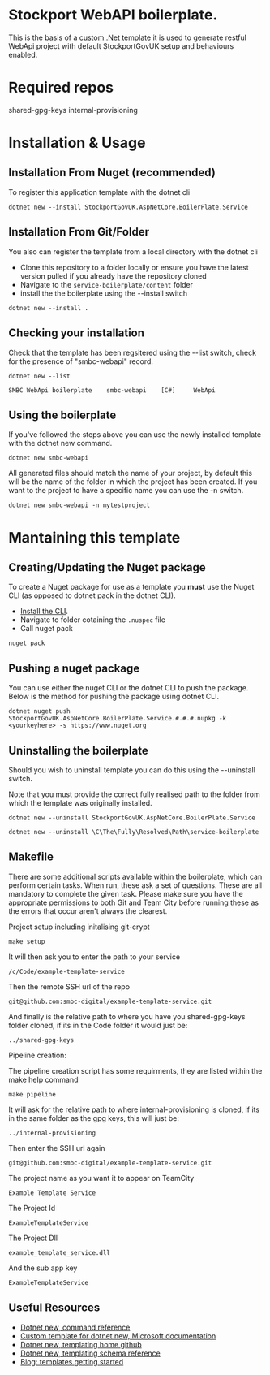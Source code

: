 # Stockport WebAPI boilerplate.

This is the basis of a [custom .Net template](https://docs.microsoft.com/en-gb/dotnet/core/tools/custom-templates) it is used to generate restful WebApi project with default StockportGovUK setup and behaviours enabled.

# Required repos
shared-gpg-keys 
internal-provisioning 

# Installation & Usage

## Installation From Nuget (recommended)

To register this application template with the dotnet cli 

```
dotnet new --install StockportGovUK.AspNetCore.BoilerPlate.Service
```
## Installation From Git/Folder

You also can register the template from a local directory  with the dotnet cli 

* Clone this repository to a folder locally or ensure you have the latest version pulled if you already have the repository cloned
* Navigate to the ```service-boilerplate/content``` folder
* install the the boilerplate using the --install switch

```
dotnet new --install .
```

## Checking your installation ##

Check that the template has been regsitered using the --list switch, check for the presence of "smbc-webapi" record.

```
dotnet new --list

SMBC WebApi boilerplate    smbc-webapi    [C#]     WebApi
```

## Using the boilerplate

If you've followed the steps above you can use the newly installed template with the dotnet new command.

```
dotnet new smbc-webapi
```

All generated files should match the name of your project, by default this will be the name of the folder in which the project has been created. If you want to the project to have a specific name you can use the -n switch.

```
dotnet new smbc-webapi -n mytestproject
```


# Mantaining this template

## Creating/Updating the Nuget package
To create a Nuget package for use as a template you __must__ use the Nuget CLI (as opposed to dotnet pack in the dotnet CLI). 

* [Install the CLI](https://docs.microsoft.com/en-us/nuget/install-nuget-client-tools#nugetexe-cli).
* Navigate to folder cotaining the ```.nuspec``` file
* Call nuget pack

``` 
nuget pack
```

## Pushing a nuget package
You can use either the nuget CLI or the dotnet CLI to push the package. Below is the method for pushing the package using dotnet CLI.

```
dotnet nuget push StockportGovUK.AspNetCore.BoilerPlate.Service.#.#.#.nupkg -k <yourkeyhere> -s https://www.nuget.org
```



## Uninstalling the boilerplate
Should you wish to uninstall template you can do this using the --uninstall switch.

Note that you must provide the correct fully realised path to the folder from which the template was originally installed.

```
dotnet new --uninstall StockportGovUK.AspNetCore.BoilerPlate.Service
```

```
dotnet new --uninstall \C\The\Fully\Resolved\Path\service-boilerplate
```

## Makefile
There are some additional scripts available within the boilerplate, which can perform certain tasks. When run, these ask a set of questions. These are all mandatory to complete the given task.
Please make sure you have the appropriate permissions to both Git and Team City before running these as the errors that occur aren't always the clearest.

Project setup including initalising git-crypt
```
make setup
```
It will then ask you to enter the path to your service
```
/c/Code/example-template-service
```
Then the remote SSH url of the repo
```
git@github.com:smbc-digital/example-template-service.git
```
And finally is the relative path to where you have you shared-gpg-keys folder cloned, if its in the Code folder it would just be:
```
../shared-gpg-keys
```

Pipeline creation:

The pipeline creation script has some requirments, they are listed within the make help command
```
make pipeline
```
It will ask for the relative path to where internal-provisioning is cloned, if its in the same folder as the gpg keys, this will just be:
```
../internal-provisioning
```
Then enter the SSH url again
```
git@github.com:smbc-digital/example-template-service.git
```
The project name as you want it to appear on TeamCity
```
Example Template Service
```
The Project Id
```
ExampleTemplateService
```
The Project Dll
```
example_template_service.dll
```
And the sub app key
```
ExampleTemplateService
```

## Useful Resources
* [Dotnet new, command reference](https://docs.microsoft.com/en-us/dotnet/core/tools/dotnet-new?tabs=netcore22)
* [Custom template for dotnet new, Microsoft documentation](https://docs.microsoft.com/en-us/dotnet/core/tools/custom-templates)
* [Dotnet new, templating home github](https://github.com/dotnet/templating)
* [Dotnet new, templating schema reference](https://github.com/dotnet/templating/wiki/Reference-for-template.json)
* [Blog: templates getting started](https://devblogs.microsoft.com/dotnet/how-to-create-your-own-templates-for-dotnet-new/)
